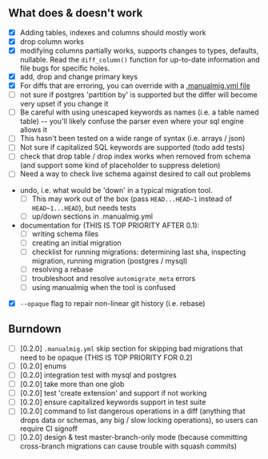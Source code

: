 ## What does & doesn't work

* [x] Adding tables, indexes and columns should mostly work
* [x] drop column works
* [x] modifying columns partially works, supports changes to types, defaults, nullable. Read the `diff_column()` function for up-to-date information and file bugs for specific holes.
* [x] add, drop and change primary keys
* [x] For diffs that are erroring, you can override with a [.manualmig.yml file](./.manualmig.yml)
* [ ] not sure if postgres 'partition by' is supported but the differ will become very upset if you change it
* [ ] Be careful with using unescaped keywords as names (i.e. a table named table) -- you'll likely confuse the parser even where your sql engine allows it
* [ ] This hasn't been tested on a wide range of syntax (i.e. arrays / json)
* [ ] Not sure if capitalized SQL keywords are supported (todo add tests)
* [ ] check that drop table / drop index works when removed from schema (and support some kind of placeholder to suppress deletion)
* [ ] Need a way to check live schema against desired to call out problems
* undo, i.e. what would be 'down' in a typical migration tool.
  - [ ] This may work out of the box (pass `HEAD...HEAD~1` instead of `HEAD~1...HEAD`), but needs tests
  - [ ] up/down sections in .manualmig.yml
* documentation for (THIS IS TOP PRIORITY AFTER 0.1):
  - [ ] writing schema files
  - [ ] creating an initial migration
  - [ ] checklist for running migrations: determining last sha, inspecting migration, running migration (postgres / mysql)
  - [ ] resolving a rebase
  - [ ] troubleshoot and resolve `automigrate_meta` errors
  - [ ] using manualmig when the tool is confused
* [x] `--opaque` flag to repair non-linear git history (i.e. rebase)

## Burndown

* [ ] [0.2.0] `.manualmig.yml` skip section for skipping bad migrations that need to be opaque (THIS IS TOP PRIORITY FOR 0.2)
* [ ] [0.2.0] enums
* [ ] [0.2.0] integration test with mysql and postgres
* [ ] [0.2.0] take more than one glob
* [ ] [0.2.0] test 'create extension' and support if not working
* [ ] [0.2.0] ensure capitalized keywords support in test suite
* [ ] [0.2.0] command to list dangerous operations in a diff (anything that drops data or schemas, any big / slow locking operations), so users can require CI signoff
* [ ] [0.2.0] design & test master-branch-only mode (because committing cross-branch migrations can cause trouble with squash commits)
